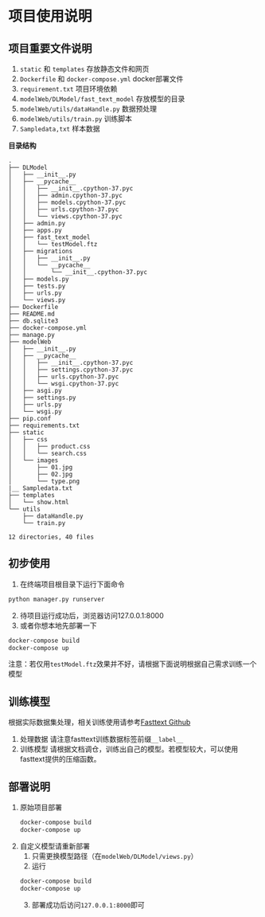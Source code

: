 # 项目使用说明

## 项目重要文件说明

1. `static` 和 `templates`
   存放静态文件和网页
2. `Dockerfile` 和 `docker-compose.yml`
   docker部署文件
3. `requirement.txt`
   项目环境依赖
4. `modelWeb/DLModel/fast_text_model`
   存放模型的目录
5. `modelWeb/utils/dataHandle.py`
   数据预处理
6. `modelWeb/utils/train.py`
  训练脚本
7. `Sampledata,txt`
  样本数据

**目录结构**
```
.
├── DLModel
│   ├── __init__.py
│   ├── __pycache__
│   │   ├── __init__.cpython-37.pyc
│   │   ├── admin.cpython-37.pyc
│   │   ├── models.cpython-37.pyc
│   │   ├── urls.cpython-37.pyc
│   │   └── views.cpython-37.pyc
│   ├── admin.py
│   ├── apps.py
│   ├── fast_text_model
│   │   └── testModel.ftz
│   ├── migrations
│   │   ├── __init__.py
│   │   └── __pycache__
│   │       └── __init__.cpython-37.pyc
│   ├── models.py
│   ├── tests.py
│   ├── urls.py
│   └── views.py
├── Dockerfile
├── README.md
├── db.sqlite3
├── docker-compose.yml
├── manage.py
├── modelWeb
│   ├── __init__.py
│   ├── __pycache__
│   │   ├── __init__.cpython-37.pyc
│   │   ├── settings.cpython-37.pyc
│   │   ├── urls.cpython-37.pyc
│   │   └── wsgi.cpython-37.pyc
│   ├── asgi.py
│   ├── settings.py
│   ├── urls.py
│   └── wsgi.py
├── pip.conf
├── requirements.txt
├── static
│   ├── css
│   │   ├── product.css
│   │   └── search.css
│   └── images
│       ├── 01.jpg
│       ├── 02.jpg
│       └── type.png
|__ Sampledata.txt
├── templates
│   └── show.html
└── utils
    ├── dataHandle.py
    └── train.py

12 directories, 40 files

```



## 初步使用
1. 在终端项目根目录下运行下面命令
```bash
python manager.py runserver
```
2. 待项目运行成功后，浏览器访问127.0.0.1:8000
3. 或者你想本地先部署一下
```bash
docker-compose build
docker-compose up
```

注意：若仅用`testModel.ftz`效果并不好，请根据下面说明根据自己需求训练一个模型
   
## 训练模型
根据实际数据集处理，相关训练使用请参考[Fasttext Github](https://github.com/facebookresearch/fastText/)

1. 处理数据
   请注意fasttext训练数据标签前缀`__label__`
2. 训练模型
   请根据文档调仓，训练出自己的模型。若模型较大，可以使用fasttext提供的压缩函数。

## 部署说明
1. 原始项目部署
   ```bash
   docker-compose build
   docker-compose up
   ```
2. 自定义模型请重新部署
   1. 只需更换模型路径（在`modelWeb/DLModel/views.py`）
   2. 运行
    ```bash
    docker-compose build
    docker-compose up
    ```
    3. 部署成功后访问`127.0.0.1:8000`即可

